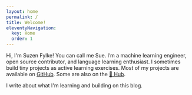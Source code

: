 ```yaml
---
layout: home
permalink: /
title: Welcome!
eleventyNavigation:
  key: Home
  order: 1
---
```


Hi, I'm Suzen Fylke! You can call me Sue. I’m a machine learning engineer,
open source contributor, and language learning enthusiast.
I sometimes build tiny projects as active learning exercises.
Most of my projects are available on [GitHub](https://github.com/codesue).
Some are also on the [🤗 Hub](https://huggingface.co/codesue).

I write about what I'm learning and building on this blog.
